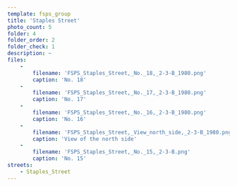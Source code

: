 ```yaml
---
template: fsps_group
title: 'Staples Street'
photo_count: 5
folder: 4
folder_order: 2
folder_check: 1
description: ~
files:
    -
        filename: 'FSPS_Staples_Street,_No._18,_2-3-B_1980.png'
        caption: 'No. 18'
    -
        filename: 'FSPS_Staples_Street,_No._17,_2-3-B_1980.png'
        caption: 'No. 17'
    -
        filename: 'FSPS_Staples_Street,_No._16,_2-3-B_1980.png'
        caption: 'No. 16'
    -
        filename: 'FSPS_Staples_Street,_View_north_side,_2-3-B_1980.png'
        caption: 'View of the north side'
    -
        filename: 'FSPS_Staples_Street,_No._15,_2-3-B.png'
        caption: 'No. 15'
streets:
    - Staples_Street
---
```

